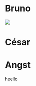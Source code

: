 <!-- slide -->
# Bruno
<!-- slide -->
![](2020-09-05-10-58-33.png)
<!-- slide -->
# César
<!-- slide -->
# Angst

heello

